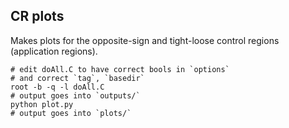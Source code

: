 
## CR plots

Makes plots for the opposite-sign and tight-loose control regions (application regions).

```
# edit doAll.C to have correct bools in `options`
# and correct `tag`, `basedir`
root -b -q -l doAll.C
# output goes into `outputs/`
python plot.py
# output goes into `plots/`
```

